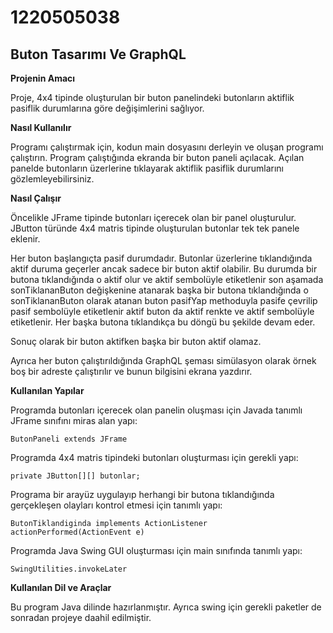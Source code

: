# 1220505038


## Buton Tasarımı Ve GraphQL



**Projenin Amacı**


Proje, 4x4 tipinde oluşturulan bir buton panelindeki butonların aktiflik pasiflik durumlarına göre değişimlerini sağlıyor.



**Nasıl Kullanılır**


Programı çalıştırmak için, kodun main dosyasını derleyin ve oluşan programı çalıştırın. Program çalıştığında ekranda bir buton paneli açılacak. Açılan panelde butonların üzerlerine tıklayarak aktiflik pasiflik durumlarını gözlemleyebilirsiniz. 



 **Nasıl Çalışır**

 
 Öncelikle JFrame tipinde butonları içerecek olan bir panel oluşturulur. JButton türünde 4x4 matris tipinde oluşturulan butonlar tek tek panele eklenir.

 Her buton başlangıçta pasif durumdadır. Butonlar üzerlerine tıklandığında aktif duruma geçerler ancak sadece bir buton aktif olabilir. Bu durumda bir butona tıklandığında o aktif olur ve aktif sembolüyle etiketlenir son aşamada sonTiklananButon değişkenine atanarak başka bir butona tıklandığında o sonTiklananButon olarak atanan buton pasifYap methoduyla pasife çevrilip pasif sembolüyle etiketlenir aktif buton da aktif renkte ve aktif sembolüyle etiketlenir. Her başka butona tıklandıkça bu döngü bu şekilde devam eder. 

 Sonuç olarak bir buton aktifken başka bir buton aktif olamaz.

 Ayrıca her buton çalıştırıldığında GraphQL şeması simülasyon olarak örnek boş bir adreste çalıştırılır ve bunun bilgisini ekrana yazdırır.



 **Kullanılan Yapılar**


Programda butonları içerecek olan panelin oluşması için Javada tanımlı JFrame sınıfını miras alan yapı:
 
 `ButonPaneli extends JFrame`


 Programda 4x4 matris tipindeki butonları oluşturması için gerekli yapı:

 `private JButton[][] butonlar;`


 Programa bir arayüz uygulayıp herhangi bir butona tıklandığında gerçekleşen olayları kontrol etmesi için tanımlı yapı:

 `ButonTiklandiginda implements ActionListener`
 `actionPerformed(ActionEvent e)`


 Programda Java Swing GUI oluşturması için main sınıfında tanımlı yapı:

 `SwingUtilities.invokeLater`



 **Kullanılan Dil ve Araçlar**


Bu program Java dilinde hazırlanmıştır. Ayrıca swing için gerekli paketler de sonradan projeye daahil edilmiştir.
 

 
